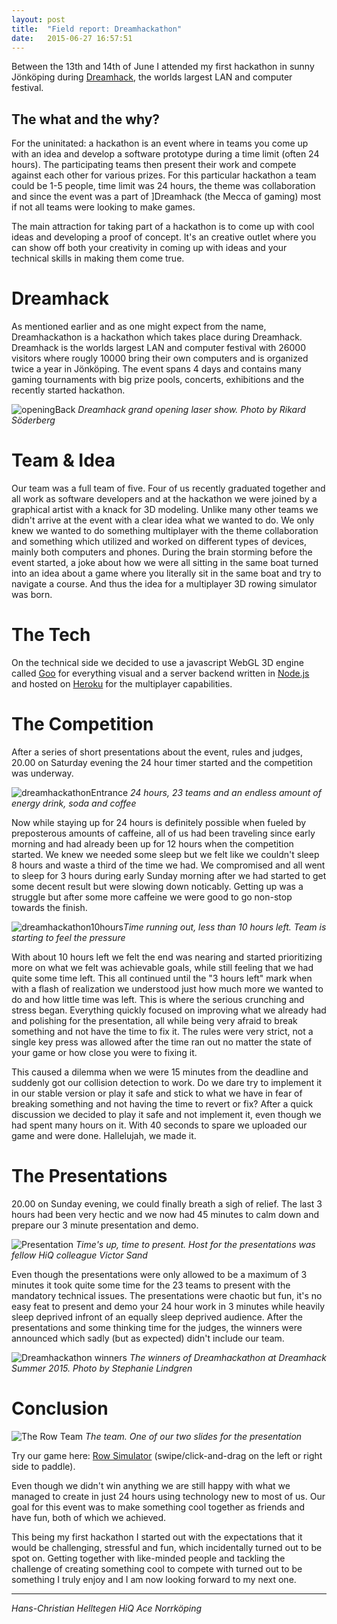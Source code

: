 ```yaml
---
layout: post
title:  "Field report: Dreamhackathon"
date:   2015-06-27 16:57:51
---
```


Between the 13th and 14th of June I attended my first hackathon in sunny Jönköping during [Dreamhack], the worlds largest LAN and computer festival.

## The what and the why?
For the uninitated: a hackathon is an event where in teams you come up with an idea and develop a software prototype during a time limit (often 24 hours). The participating teams then present their work and compete against each other for various prizes. For this particular hackathon a team could be 1-5 people, time limit was 24 hours, the theme was collaboration and since the event was a part of ]Dreamhack (the Mecca of gaming) most if not all teams were looking to make games.

The main attraction for taking part of a hackathon is to come up with cool ideas and developing a proof of concept. It's an creative outlet where you can show off both your creativity in coming up with ideas and your technical skills in making them come true.

# Dreamhack
As mentioned earlier and as one might expect from the name, Dreamhackathon is a hackathon which takes place during Dreamhack. Dreamhack is the worlds largest LAN and computer festival with 26000 visitors where rougly 10000 bring their own computers and is organized twice a year in Jönköping. The event spans 4 days and contains many gaming tournaments with big prize pools, concerts, exhibitions and the recently started hackathon.

![openingBack](https://dl.dropboxusercontent.com/u/3879201/Dreamhack/opening_back.jpg) *Dreamhack grand opening laser show. Photo by Rikard Söderberg*

# Team & Idea
Our team was a full team of five. Four of us recently graduated together and all work as software developers and at the hackathon we were joined by a graphical artist with a knack for 3D modeling. Unlike many other teams we didn't arrive at the event with a clear idea what we wanted to do. We only knew we wanted to do something multiplayer with the theme collaboration and something which utilized and worked on different types of devices, mainly both computers and phones. During the brain storming before the event started, a joke about how we were all sitting in the same boat turned into an idea about a game where you literally sit in the same boat and try to navigate a course. And thus the idea for a multiplayer 3D rowing simulator was born.

# The Tech
On the technical side we decided to use a javascript WebGL 3D engine called [Goo] for everything visual and a server backend written in [Node.js] and hosted on [Heroku] for the multiplayer capabilities.

# The Competition
After a series of short presentations about the event, rules and judges, 20.00 on Saturday evening the 24 hour timer started and the competition was underway.

![dreamhackathonEntrance](https://dl.dropboxusercontent.com/u/3879201/Dreamhack/IMG_0066.JPG) *24 hours, 23 teams and an endless amount of energy drink, soda and coffee*

Now while staying up for 24 hours is definitely possible when fueled by preposterous amounts of caffeine, all of us had been traveling since early morning and had already been up for 12 hours when the competition started. We knew we needed some sleep but we felt like we couldn't sleep 8 hours and waste a third of the time we had. We compromised and all went to sleep for 3 hours during early Sunday morning after we had started to get some decent result but were slowing down noticably. Getting up was a struggle but after some more caffeine we were good to go non-stop towards the finish.

![dreamhackathon10hours](https://dl.dropboxusercontent.com/u/3879201/Dreamhack/IMG_0068.JPG)*Time running out, less than 10 hours left. Team is starting to feel the pressure*

With about 10 hours left we felt the end was nearing and started prioritizing more on what we felt was achievable goals, while still feeling that we had quite some time left. This all continued until the "3 hours left" mark when with a flash of realization we understood just how much more we wanted to do and how little time was left. This is where the serious crunching and stress began. Everything quickly focused on improving what we already had and polishing for the presentation, all while being very afraid to break something and not have the time to fix it. The rules were very strict, not a single key press was allowed after the time ran out no matter the state of your game or how close you were to fixing it.

This caused a dilemma when we were 15 minutes from the deadline and suddenly got our collision detection to work. Do we dare try to implement it in our stable version or play it safe and stick to what we have in fear of breaking something and not having the time to revert or fix? After a quick discussion we decided to play it safe and not implement it, even though we had spent many hours on it. With 40 seconds to spare we uploaded our game and were done. Hallelujah, we made it.

# The Presentations
20.00 on Sunday evening, we could finally breath a sigh of relief. The last 3 hours had been very hectic and we now had 45 minutes to calm down and prepare our 3 minute presentation and demo.

![Presentation](https://dl.dropboxusercontent.com/u/3879201/Dreamhack/IMG_0078.JPG)
*Time's up, time to present. Host for the presentations was fellow HiQ colleague Victor Sand*

Even though the presentations were only allowed to be a maximum of 3 minutes it took quite some time for the 23 teams to present with the mandatory technical issues. The presentations were chaotic but fun, it's no easy feat to present and demo your 24 hour work in 3 minutes while heavily sleep deprived infront of an equally sleep deprived audience. After the presentations and some thinking time for the judges, the winners were announced which sadly (but as expected) didn't include our team.

![Dreamhackathon winners](https://dl.dropboxusercontent.com/u/3879201/Dreamhack/winners.jpg)
*The winners of Dreamhackathon at Dreamhack Summer 2015. Photo by Stephanie Lindgren*

# Conclusion
![The Row Team](https://dl.dropboxusercontent.com/u/3879201/Dreamhack/row.jpg)
*The team. One of our two slides for the presentation*

Try our game here: [Row Simulator] (swipe/click-and-drag on the left or right side to paddle).

Even though we didn't win anything we are still happy with what we managed to create in just 24 hours using technology new to most of us. Our goal for this event was to make something cool together as friends and have fun, both of which we achieved.

This being my first hackathon I started out with the expectations that it would be challenging, stressful and fun, which incidentally turned out to be spot on. Getting together with like-minded people and tackling the challenge of creating something cool to compete with turned out to be something I truly enjoy and I am now looking forward to my next one.

-------------------------------
*Hans-Christian Helltegen*
*HiQ Ace Norrköping*

[Row Simulator]:http://www.tinyurl.com/rowsimulator
[Goo]:http://goocreate.com/
[Node.js]:https://nodejs.org/
[Heroku]:https://www.heroku.com/
[Dreamhack]:http://dreamhack.se
